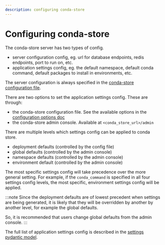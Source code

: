 ```yaml
---
description: configuring conda-store
---
```


# Configuring conda-store

The conda-store server has two types of config. 

* server configuration config, eg. url for database endpoints, redis
endpoints, port to run on, etc.
* application settings config, eg. the default namespace, default conda
command, default packages to install in environments, etc.

The server configuration is always specified in the [conda-store configuration file](./configuration-options.md).

There are two options to set the application settings config. These
are through:

* the conda-store configuration file. See the available options in the 
  [configuration options doc](./configuration-options.md)
* the conda-store admin console. Available at `<conda_store_url>/admin`

There are multiple levels which settings config can be applied to conda store. 

* deployment defaults (controlled by the config file)
* global defaults (controlled by the admin console)
* namespace defaults (controlled by the admin console)
* environment default (controlled by the admin console)

The most specific settings config will take precedence over the more  
general setting. For example, if the `conda_command` is specified in 
all four settings config levels, the most specific, environment settings
config will be applied.

:::note
Since the deployment defaults are of lowest precedent when settings are
being generated, it is likely that they will be overridden by another
by another level, for example the global defaults. 

So, it is recommended that users change global defaults from the admin console.
:::

The full list of application settings config is described in the 
[settings pydantic model](https://github.com/conda-incubator/conda-store/blob/main/conda-store-server/conda_store_server/_internal/schema.py#L203).
